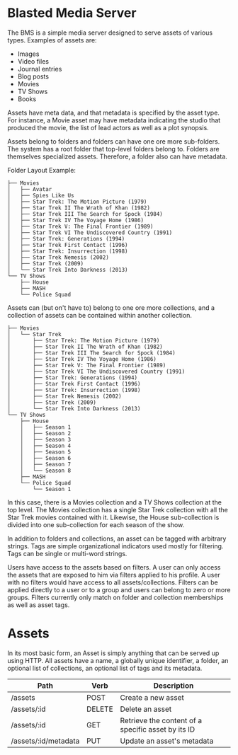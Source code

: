 # Blasted Media Server

The BMS is a simple media server designed to serve assets of various types.
Examples of assets are:
* Images
* Video files
* Journal entries
* Blog posts
* Movies
* TV Shows
* Books

Assets have meta data, and that metadata is specified by the asset type.  For
instance, a Movie asset may have metadata indicating the studio that produced
the movie, the list of lead actors as well as a plot synopsis.

Assets belong to folders and folders can have one ore more sub-folders.  The
system has a root folder that top-level folders belong to.  Folders are
themselves specialized assets.  Therefore, a folder also can have metadata.

Folder Layout Example:
```
├── Movies
│   ├── Avatar
│   ├── Spies Like Us
│   ├── Star Trek: The Motion Picture (1979)
│   ├── Star Trek II The Wrath of Khan (1982)
│   ├── Star Trek III The Search for Spock (1984)
│   ├── Star Trek IV The Voyage Home (1986)
│   ├── Star Trek V: The Final Frontier (1989)
│   ├── Star Trek VI The Undiscovered Country (1991)
│   ├── Star Trek: Generations (1994)
│   ├── Star Trek First Contact (1996)
│   ├── Star Trek: Insurrection (1998)
│   ├── Star Trek Nemesis (2002)
│   ├── Star Trek (2009)
│   └── Star Trek Into Darkness (2013)
└── TV Shows
    ├── House
    ├── MASH
    └── Police Squad
```

Assets can (but on't have to) belong to one ore more collections, and a
collection of assets can be contained within another collection.
```
├── Movies
│   └── Star Trek
│       ├── Star Trek: The Motion Picture (1979)
│       ├── Star Trek II The Wrath of Khan (1982)
│       ├── Star Trek III The Search for Spock (1984)
│       ├── Star Trek IV The Voyage Home (1986)
│       ├── Star Trek V: The Final Frontier (1989)
│       ├── Star Trek VI The Undiscovered Country (1991)
│       ├── Star Trek: Generations (1994)
│       ├── Star Trek First Contact (1996)
│       ├── Star Trek: Insurrection (1998)
│       ├── Star Trek Nemesis (2002)
│       ├── Star Trek (2009)
│       └── Star Trek Into Darkness (2013)
└── TV Shows
    ├── House
    │   ├── Season 1
    │   ├── Season 2
    │   ├── Season 3
    │   ├── Season 4
    │   ├── Season 5
    │   ├── Season 6
    │   ├── Season 7
    │   └── Season 8
    ├── MASH
    └── Police Squad
        └── Season 1
```

In this case, there is a Movies collection and a TV Shows collection at the top
level.  The Movies collection has a single Star Trek collection with all the
Star Trek movies contained with it.  Likewise, the House sub-collection is
divided into one sub-collection for each season of the show.

In addition to folders and collections, an asset can be tagged with arbitrary
strings.  Tags are simple organizational indicators used mostly for filtering.
Tags can be single or multi-word strings.

Users have access to the assets based on filters.  A user can only access the
assets that are exposed to him via filters applied to his profile.  A user with
no filters would have access to all assets/collections.  Filters can be applied
directly to a user or to a group and users can belong to zero or more groups.
Filters currently only match on folder and collection memberships as well as
asset tags.

# Assets

In its most basic form, an Asset is simply anything that can be served up using
HTTP.  All assets have a name, a globally unique identifier, a folder, an
optional list of collections, an optional list of tags and its metadata.

Path                 |  Verb  | Description
---------------------|--------|---------------------------------------------------
/assets              | POST   | Create a new asset
/assets/:id          | DELETE | Delete an asset
/assets/:id          | GET    | Retrieve the content of a specific asset by its ID
/assets/:id/metadata | PUT    | Update an asset's metadata

